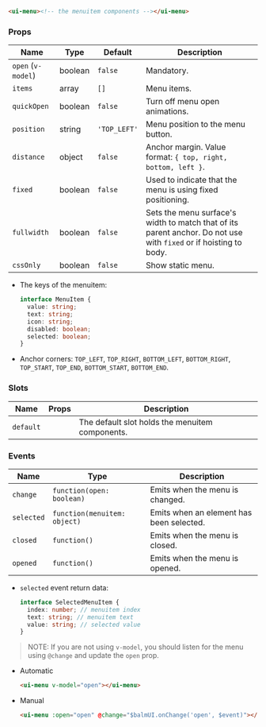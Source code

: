 ```html
<ui-menu><!-- the menuitem components --></ui-menu>
```

### Props

| Name               | Type    | Default      | Description                                                                                                       |
| ------------------ | ------- | ------------ | ----------------------------------------------------------------------------------------------------------------- |
| `open` (`v-model`) | boolean | `false`      | Mandatory.                                                                                                        |
| `items`            | array   | `[]`         | Menu items.                                                                                                       |
| `quickOpen`        | boolean | `false`      | Turn off menu open animations.                                                                                    |
| `position`         | string  | `'TOP_LEFT'` | Menu position to the menu button.                                                                                 |
| `distance`         | object  | `false`      | Anchor margin. Value format: `{ top, right, bottom, left }`.                                                      |
| `fixed`            | boolean | `false`      | Used to indicate that the menu is using fixed positioning.                                                        |
| `fullwidth`        | boolean | `false`      | Sets the menu surface's width to match that of its parent anchor. Do not use with `fixed` or if hoisting to body. |
| `cssOnly`          | boolean | `false`      | Show static menu.                                                                                                 |

- The keys of the menuitem:

  ```ts
  interface MenuItem {
    value: string;
    text: string;
    icon: string;
    disabled: boolean;
    selected: boolean;
  }
  ```

- Anchor corners: `TOP_LEFT`, `TOP_RIGHT`, `BOTTOM_LEFT`, `BOTTOM_RIGHT`, `TOP_START`, `TOP_END`, `BOTTOM_START`, `BOTTOM_END`.

### Slots

| Name      | Props | Description                                     |
| --------- | ----- | ----------------------------------------------- |
| `default` |       | The default slot holds the menuitem components. |

### Events

| Name       | Type                         | Description                              |
| ---------- | ---------------------------- | ---------------------------------------- |
| `change`   | `function(open: boolean)`    | Emits when the menu is changed.          |
| `selected` | `function(menuitem: object)` | Emits when an element has been selected. |
| `closed`   | `function()`                 | Emits when the menu is closed.           |
| `opened`   | `function()`                 | Emits when the menu is opened.           |

- `selected` event return data:

  ```ts
  interface SelectedMenuItem {
    index: number; // menuitem index
    text: string; // menuitem text
    value: string; // selected value
  }
  ```

> NOTE: If you are not using `v-model`, you should listen for the menu using `@change` and update the `open` prop.

- Automatic

  ```html
  <ui-menu v-model="open"></ui-menu>
  ```

- Manual

  ```html
  <ui-menu :open="open" @change="$balmUI.onChange('open', $event)"></ui-menu>
  ```
